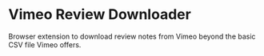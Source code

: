 # Vimeo Review Downloader

Browser extension to download review notes from Vimeo beyond the basic CSV file Vimeo offers.
